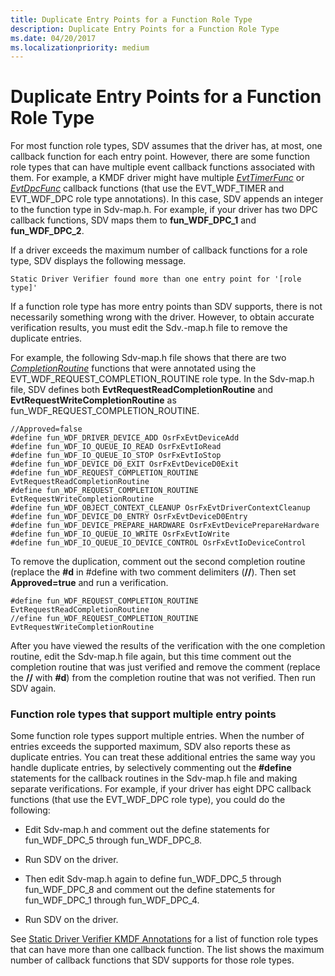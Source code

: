 ```yaml
---
title: Duplicate Entry Points for a Function Role Type
description: Duplicate Entry Points for a Function Role Type
ms.date: 04/20/2017
ms.localizationpriority: medium
---
```


# Duplicate Entry Points for a Function Role Type


For most function role types, SDV assumes that the driver has, at most, one callback function for each entry point. However, there are some function role types that can have multiple event callback functions associated with them. For example, a KMDF driver might have multiple [*EvtTimerFunc*](/windows-hardware/drivers/ddi/wdftimer/nc-wdftimer-evt_wdf_timer) or [*EvtDpcFunc*](/windows-hardware/drivers/ddi/wdfdpc/nc-wdfdpc-evt_wdf_dpc) callback functions (that use the EVT\_WDF\_TIMER and EVT\_WDF\_DPC role type annotations). In this case, SDV appends an integer to the function type in Sdv-map.h. For example, if your driver has two DPC callback functions, SDV maps them to **fun\_WDF\_DPC\_1** and **fun\_WDF\_DPC\_2**.

If a driver exceeds the maximum number of callback functions for a role type, SDV displays the following message.

```
Static Driver Verifier found more than one entry point for '[role type]'
```

If a function role type has more entry points than SDV supports, there is not necessarily something wrong with the driver. However, to obtain accurate verification results, you must edit the Sdv.-map.h file to remove the duplicate entries.

For example, the following Sdv-map.h file shows that there are two [*CompletionRoutine*](/windows-hardware/drivers/ddi/wdfrequest/nc-wdfrequest-evt_wdf_request_completion_routine) functions that were annotated using the EVT\_WDF\_REQUEST\_COMPLETION\_ROUTINE role type. In the Sdv-map.h file, SDV defines both **EvtRequestReadCompletionRoutine** and **EvtRequestWriteCompletionRoutine** as fun\_WDF\_REQUEST\_COMPLETION\_ROUTINE.

```
//Approved=false
#define fun_WDF_DRIVER_DEVICE_ADD OsrFxEvtDeviceAdd
#define fun_WDF_IO_QUEUE_IO_READ OsrFxEvtIoRead
#define fun_WDF_IO_QUEUE_IO_STOP OsrFxEvtIoStop
#define fun_WDF_DEVICE_D0_EXIT OsrFxEvtDeviceD0Exit
#define fun_WDF_REQUEST_COMPLETION_ROUTINE EvtRequestReadCompletionRoutine
#define fun_WDF_REQUEST_COMPLETION_ROUTINE EvtRequestWriteCompletionRoutine
#define fun_WDF_OBJECT_CONTEXT_CLEANUP OsrFxEvtDriverContextCleanup
#define fun_WDF_DEVICE_D0_ENTRY OsrFxEvtDeviceD0Entry
#define fun_WDF_DEVICE_PREPARE_HARDWARE OsrFxEvtDevicePrepareHardware
#define fun_WDF_IO_QUEUE_IO_WRITE OsrFxEvtIoWrite
#define fun_WDF_IO_QUEUE_IO_DEVICE_CONTROL OsrFxEvtIoDeviceControl
```

To remove the duplication, comment out the second completion routine (replace the **\#d** in \#define with two comment delimiters (**//**). Then set **Approved=true** and run a verification.

```
#define fun_WDF_REQUEST_COMPLETION_ROUTINE EvtRequestReadCompletionRoutine
//efine fun_WDF_REQUEST_COMPLETION_ROUTINE EvtRequestWriteCompletionRoutine
```

After you have viewed the results of the verification with the one completion routine, edit the Sdv-map.h file again, but this time comment out the completion routine that was just verified and remove the comment (replace the **//** with **\#d**) from the completion routine that was not verified. Then run SDV again.

### <span id="function_role_types_that_support_multiple_entry_points"></span><span id="FUNCTION_ROLE_TYPES_THAT_SUPPORT_MULTIPLE_ENTRY_POINTS"></span>Function role types that support multiple entry points

Some function role types support multiple entries. When the number of entries exceeds the supported maximum, SDV also reports these as duplicate entries. You can treat these additional entries the same way you handle duplicate entries, by selectively commenting out the **\#define** statements for the callback routines in the Sdv-map.h file and making separate verifications. For example, if your driver has eight DPC callback functions (that use the EVT\_WDF\_DPC role type), you could do the following:

-   Edit Sdv-map.h and comment out the define statements for fun\_WDF\_DPC\_5 through fun\_WDF\_DPC\_8.

-   Run SDV on the driver.

-   Then edit Sdv-map.h again to define fun\_WDF\_DPC\_5 through fun\_WDF\_DPC\_8 and comment out the define statements for fun\_WDF\_DPC\_1 through fun\_WDF\_DPC\_4.

-   Run SDV on the driver.

See [Static Driver Verifier KMDF Annotations](static-driver-verifier-kmdf-function-declarations.md) for a list of function role types that can have more than one callback function. The list shows the maximum number of callback functions that SDV supports for those role types.

 

